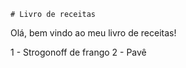 
	# Livro de receitas 

  Olá, bem vindo ao meu livro de receitas!

 1 - Strogonoff de frango 
 2 - Pavê